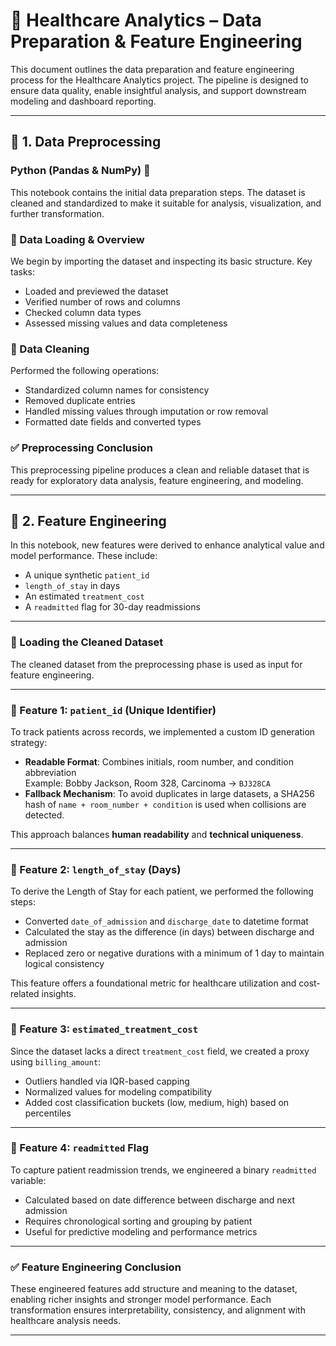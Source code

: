# 🏥 Healthcare Analytics – Data Preparation & Feature Engineering

This document outlines the data preparation and feature engineering process for the Healthcare Analytics project. The pipeline is designed to ensure data quality, enable insightful analysis, and support downstream modeling and dashboard reporting.

---

## 📘 1. Data Preprocessing  
### **Python (Pandas & NumPy)** 🐍

This notebook contains the initial data preparation steps. The dataset is cleaned and standardized to make it suitable for analysis, visualization, and further transformation.

### 🔹 Data Loading & Overview

We begin by importing the dataset and inspecting its basic structure. Key tasks:

- Loaded and previewed the dataset
- Verified number of rows and columns
- Checked column data types
- Assessed missing values and data completeness

### 🔹 Data Cleaning

Performed the following operations:

- Standardized column names for consistency
- Removed duplicate entries
- Handled missing values through imputation or row removal
- Formatted date fields and converted types

### ✅ Preprocessing Conclusion

This preprocessing pipeline produces a clean and reliable dataset that is ready for exploratory data analysis, feature engineering, and modeling.

---

## 🧠 2. Feature Engineering

In this notebook, new features were derived to enhance analytical value and model performance. These include:

- A unique synthetic `patient_id`
- `length_of_stay` in days
- An estimated `treatment_cost`
- A `readmitted` flag for 30-day readmissions

---

### 🔹 Loading the Cleaned Dataset

The cleaned dataset from the preprocessing phase is used as input for feature engineering.

---

### 🔹 Feature 1: `patient_id` (Unique Identifier)

To track patients across records, we implemented a custom ID generation strategy:

- **Readable Format**: Combines initials, room number, and condition abbreviation  
  Example: Bobby Jackson, Room 328, Carcinoma → `BJ328CA`
- **Fallback Mechanism**: To avoid duplicates in large datasets, a SHA256 hash of `name + room_number + condition` is used when collisions are detected.

This approach balances **human readability** and **technical uniqueness**.

---

### 🔹 Feature 2: `length_of_stay` (Days)

To derive the Length of Stay for each patient, we performed the following steps:

- Converted `date_of_admission` and `discharge_date` to datetime format
- Calculated the stay as the difference (in days) between discharge and admission
- Replaced zero or negative durations with a minimum of 1 day to maintain logical consistency

This feature offers a foundational metric for healthcare utilization and cost-related insights.

---

### 🔹 Feature 3: `estimated_treatment_cost`

Since the dataset lacks a direct `treatment_cost` field, we created a proxy using `billing_amount`:

- Outliers handled via IQR-based capping
- Normalized values for modeling compatibility
- Added cost classification buckets (low, medium, high) based on percentiles

---

### 🔹 Feature 4: `readmitted` Flag

To capture patient readmission trends, we engineered a binary `readmitted` variable:

- Calculated based on date difference between discharge and next admission
- Requires chronological sorting and grouping by patient
- Useful for predictive modeling and performance metrics

---

### ✅ Feature Engineering Conclusion

These engineered features add structure and meaning to the dataset, enabling richer insights and stronger model performance. Each transformation ensures interpretability, consistency, and alignment with healthcare analysis needs.

---

